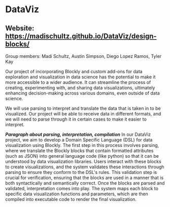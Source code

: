# DataViz
## Website: https://madischultz.github.io/DataViz/design-blocks/

Group members: Madi Schultz, Austin Simpson, Diego Lopez Ramos, Tyler Kay

Our project of incorporating Blockly and custom add-ons for data exploration and visualization in data science has the potential to make it more accessible to a wider audience. It can streamline the process of creating, experimenting with, and sharing data visualizations, ultimately enhancing decision-making across various domains, even outside of data science.

We will use parsing to interpret and translate the data that is taken in to be visualized. Our project will be able to receive data in different formats, and we will need to parse through it in certain cases to make it easier to interpret. 


***Paragraph about parsing, interpretation, compilation***
In our DataViz project, we aim to develop a Domain Specific Language (DSL) for data visualization using Blockly. The first step in this process involves parsing, where we translate the Blockly blocks that contain formatted attributes (such as JSON) into general language code (like python) so that it can be understood by data visualization libraries. Users interact with these blocks to create visualizations, and the system validates these interactions through parsing to ensure they conform to the DSL's rules. This validation step is crucial for verification, ensuring that the blocks are used in a manner that is both syntactically and semantically correct. Once the blocks are parsed and validated, interpretation comes into play. The system maps each block to specific data visualization functions and parameters, which are then compiled into executable code to render the final visualization.
